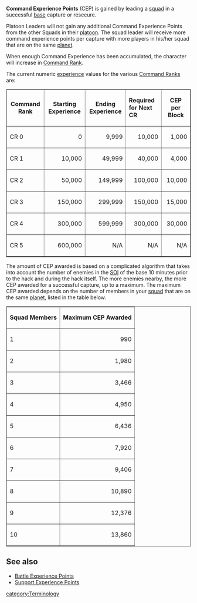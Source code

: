 **Command Experience Points** (CEP) is gained by leading a
[squad](Squad.md) in a successful [base](facilities.md)
capture or resecure.

Platoon Leaders will not gain any additional Command Experience Points
from the other Squads in their [platoon](Platoon.md). The squad
leader will receive more command experience points per capture with more
players in his/her squad that are on the same
[planet](planet.md).

When enough Command Experience has been accumulated, the character will
increase in [Command Rank](Command_Rank.md).

The current numeric [experience](Experience_Points.md) values
for the various [Command Ranks](Command_Rank.md) are:

<table border="1">
<tr>
<td align="center">

<b>Command Rank</b>

</td>
<td align="center">

<b>Starting Experience</b>

</td>
<td align="center">

<b>Ending Experience</b>

</td>
<td>

<b>Required for Next CR</b>

</td>
<td align="center">

**CEP per Block**

</td>
</tr>
<tr>
<td>

CR 0

</td>
<td align="right">

0

</td>
<td align="right">

9,999

</td>
<td align="right">

10,000

</td>
<td align="right">

1,000

</td>
</tr>
<tr>
<td>

CR 1

</td>
<td align="right">

10,000

</td>
<td align="right">

49,999

</td>
<td align="right">

40,000

</td>
<td align="right">

4,000

</td>
</tr>
<tr>
<td>

CR 2

</td>
<td align="right">

50,000

</td>
<td align="right">

149,999

</td>
<td align="right">

100,000

</td>
<td align="right">

10,000

</td>
</tr>
<tr>
<td>

CR 3

</td>
<td align="right">

150,000

</td>
<td align="right">

299,999

</td>
<td align="right">

150,000

</td>
<td align="right">

15,000

</td>
</tr>
<tr>
<td>

CR 4

</td>
<td align="right">

300,000

</td>
<td align="right">

599,999

</td>
<td align="right">

300,000

</td>
<td align="right">

30,000

</td>
</tr>
<tr>
<td>

CR 5

</td>
<td align="right">

600,000

</td>
<td align="right">

N/A

</td>
<td align="right">

N/A

</td>
<td align="right">

N/A

</td>
</tr>
</table>

The amount of CEP awarded is based on a complicated algorithm that takes
into account the number of enemies in the [SOI](SOI.md) of the
base 10 minutes prior to the hack and during the hack itself. The more
enemies nearby, the more CEP awarded for a successful capture, up to a
maximum. The maximum CEP awarded depends on the number of members in
your [squad](squad.md) that are on the same
[planet](planet.md), listed in the table below.

<table border="1">
<tr>
<td align="center">

<b>Squad Members</b>

</td>
<td align="center">

<b>Maximum CEP Awarded</b>

</td>
<tr>
<td>

1

</td>
<td align="right">

990

</td>
<tr>
<td>

2

</td>
<td align="right">

1,980

</td>
<tr>
<td>

3

</td>
<td align="right">

3,466

</td>
<tr>
<td>

4

</td>
<td align="right">

4,950

</td>
<tr>
<td>

5

</td>
<td align="right">

6,436

</td>
<tr>
<td>

6

</td>
<td align="right">

7,920

</td>
<tr>
<td>

7

</td>
<td align="right">

9,406

</td>
<tr>
<td>

8

</td>
<td align="right">

10,890

</td>
<tr>
<td>

9

</td>
<td align="right">

12,376

</td>
<tr>
<td>

10

</td>
<td align="right">

13,860

</td>
</table>

## See also

- [Battle Experience Points](Battle_Experience_Points.md)
- [Support Experience Points](Support_Experience_Points.md)

[category:Terminology](category:Terminology.md)
